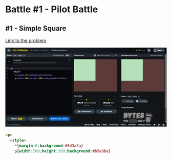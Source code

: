 # Battle #1 - Pilot Battle

## #1 - Simple Square

[Link to the problem](https://cssbattle.dev/play/1)

![result](./img/1-simple-square.png)

```html
<p>
  <style>
    *{margin:0;background:#5d3a3a}
    p{width:200;height:200;background:#b5e0ba}
```